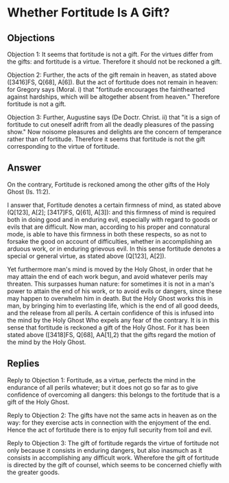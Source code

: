 # Whether Fortitude Is A Gift?

## Objections

Objection 1: It seems that fortitude is not a gift. For the virtues differ from the gifts: and fortitude is a virtue. Therefore it should not be reckoned a gift.

Objection 2: Further, the acts of the gift remain in heaven, as stated above ([3416]FS, Q[68], A[6]). But the act of fortitude does not remain in heaven: for Gregory says (Moral. i) that "fortitude encourages the fainthearted against hardships, which will be altogether absent from heaven." Therefore fortitude is not a gift.

Objection 3: Further, Augustine says (De Doctr. Christ. ii) that "it is a sign of fortitude to cut oneself adrift from all the deadly pleasures of the passing show." Now noisome pleasures and delights are the concern of temperance rather than of fortitude. Therefore it seems that fortitude is not the gift corresponding to the virtue of fortitude.

## Answer

On the contrary, Fortitude is reckoned among the other gifts of the Holy Ghost (Is. 11:2).

I answer that, Fortitude denotes a certain firmness of mind, as stated above (Q[123], A[2]; [3417]FS, Q[61], A[3]): and this firmness of mind is required both in doing good and in enduring evil, especially with regard to goods or evils that are difficult. Now man, according to his proper and connatural mode, is able to have this firmness in both these respects, so as not to forsake the good on account of difficulties, whether in accomplishing an arduous work, or in enduring grievous evil. In this sense fortitude denotes a special or general virtue, as stated above (Q[123], A[2]).

Yet furthermore man's mind is moved by the Holy Ghost, in order that he may attain the end of each work begun, and avoid whatever perils may threaten. This surpasses human nature: for sometimes it is not in a man's power to attain the end of his work, or to avoid evils or dangers, since these may happen to overwhelm him in death. But the Holy Ghost works this in man, by bringing him to everlasting life, which is the end of all good deeds, and the release from all perils. A certain confidence of this is infused into the mind by the Holy Ghost Who expels any fear of the contrary. It is in this sense that fortitude is reckoned a gift of the Holy Ghost. For it has been stated above ([3418]FS, Q[68], AA[1],2) that the gifts regard the motion of the mind by the Holy Ghost.

## Replies

Reply to Objection 1: Fortitude, as a virtue, perfects the mind in the endurance of all perils whatever; but it does not go so far as to give confidence of overcoming all dangers: this belongs to the fortitude that is a gift of the Holy Ghost.

Reply to Objection 2: The gifts have not the same acts in heaven as on the way: for they exercise acts in connection with the enjoyment of the end. Hence the act of fortitude there is to enjoy full security from toil and evil.

Reply to Objection 3: The gift of fortitude regards the virtue of fortitude not only because it consists in enduring dangers, but also inasmuch as it consists in accomplishing any difficult work. Wherefore the gift of fortitude is directed by the gift of counsel, which seems to be concerned chiefly with the greater goods.